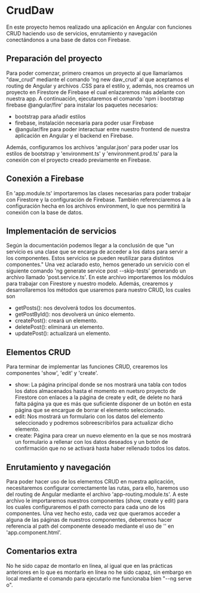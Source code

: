 # CrudDaw

En este proyecto hemos realizado una aplicación en Angular con funciones CRUD haciendo uso de servicios, enrutamiento y navegación conectándonos a una base de datos con Firebase.


## Preparación del proyecto

Para poder comenzar, primero creamos un proyecto al que llamaríamos "daw_crud" mediante el comando 'ng new daw_crud' al que aceptamos el routing de Angular y archivos .CSS para el estilo y, además, nos creamos un proyecto en Firestore de Firebase el cual enlazaremos más adelante con nuestra app. A continuación, ejecutaremos el comando 'npm i bootstrap firebase @angular/fire' para instalar los paquetes necesarios:

- bootstrap para añadir estilos
- firebase, instalación necesaria para poder usar Firebase
- @angular/fire para poder interactuar entre nuestro frontend de nuestra aplicación en Angular y el backend en Firebase.

Además, configuramos los archivos 'angular.json' para poder usar los estilos de bootstrap y 'environment.ts' y 'environment.prod.ts' para la conexión con el proyecto creado previamente en Firebase.


## Conexión a Firebase

En 'app.module.ts' importaremos las clases necesarias para poder trabajar con Firestore y la configuración de Firebase. También referenciaremos a la configuración hecha en los archivos environment, lo que nos permitirá la conexión con la base de datos.


## Implementación de servicios

Según la documentación podemos llegar a la conclusión de que "un servicio es una clase que se encarga de acceder a los datos para servir a los componentes. Estos servicios se pueden reutilizar para distintos componentes."
Una vez aclarado esto, hemos generado un servicio con el siguiente comando 'ng generate service post --skip-tests' generando un archivo llamado 'post.service.ts'. En este archivo importaremos los módulos para trabajar con Firestore y nuestro modelo. Además, crearemos y desarrollaremos los métodos que usaremos para nuestro CRUD, los cuales son
- getPosts(): nos devolverá todos los documentos.
- getPostById(): nos devolverá un único elemento.
- createPost(): creará un elemento.
- deletePost(): eliminará un elemento.
- updatePost(): actualizará un elemento.


## Elementos CRUD

Para terminar de implementar las funciones CRUD, crearemos los componentes 'show', 'edit' y 'create'.
- show: La página principal donde se nos mostrará una tabla con todos los datos almacenados hasta el momento en nuetsro proyecto de Firestore con enlaces a la página de create y edit, de delete no hará falta página ya que es más que suficiente disponer de un botón en esta página que se encargue de borrar el elemento seleccionado.
- edit: Nos mostrará un formulario con los datos del elemento seleccionado y podremos sobreescribirlos para actualizar dicho elemento.
- create: Página para crear un nuevo elemento en la que se nos mostrará un formulario a rellenar con los datos deseados y un botón de confirmación que no se activará hasta haber rellenado todos los datos.


## Enrutamiento y navegación

Para poder hacer uso de los elementos CRUD en nuestra aplicación, necesitaremos configurar correctamente las rutas, para ello, haremos uso del routing de Angular mediante el archivo 'app-routing.module.ts'. A este archivo le importaremos nuestros componentes (show, create y edit) para los cuales configuraremos el path correcto para cada uno de los componentes. Una vez hecho esto, cada vez que queramos acceder a alguna de las páginas de nuestros componentes, deberemos hacer referencia al path del componente deseado mediante el uso de '<router-outlet></router-outlet>' en 'app.component.html'.

## Comentarios extra

No he sido capaz de montarlo en línea, al igual que en las prácticas anteriores en lo que es montarlo en línea no he sido capaz, sin embargo en local mediante el comando para ejecutarlo me funcionaba bien "--ng serve o".
